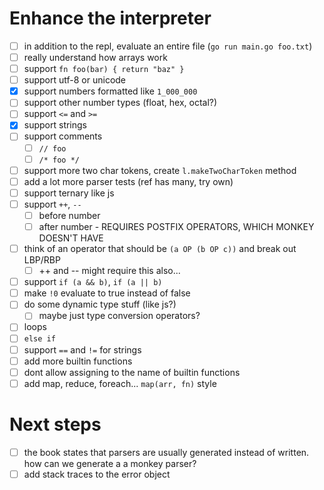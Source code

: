 # Enhance the interpreter
- [ ] in addition to the repl, evaluate an entire file (`go run main.go foo.txt`)
- [ ] really understand how arrays work
- [ ] support `fn foo(bar) { return "baz" }`
- [ ] support utf-8 or unicode
- [x] support numbers formatted like `1_000_000`
- [ ] support other number types (float, hex, octal?)
- [ ] support `<=` and `>=`
- [x] support strings
- [ ] support comments
  - [ ] `// foo`
  - [ ] `/* foo */`
- [ ] support more two char tokens, create `l.makeTwoCharToken` method
- [ ] add a lot more parser tests (ref has many, try own)
- [ ] support ternary like js
- [ ] support `++`, `--`
  - [ ] before number
  - [ ] after number - REQUIRES POSTFIX OPERATORS, WHICH MONKEY DOESN'T HAVE
- [ ] think of an operator that should be `(a OP (b OP c))` and break out LBP/RBP
  - [ ] ++ and -- might require this also...
- [ ] support `if (a && b)`, `if (a || b)`
- [ ] make `!0` evaluate to true instead of false
- [ ] do some dynamic type stuff (like js?)
  - [ ] maybe just type conversion operators?
- [ ] loops
- [ ] `else if`
- [ ] support `==` and `!=` for strings
- [ ] add more builtin functions
- [ ] dont allow assigning to the name of builtin functions
- [ ] add map, reduce, foreach... `map(arr, fn)` style

# Next steps
- [ ] the book states that parsers are usually generated instead of written. how can we generate a a monkey parser?
- [ ] add stack traces to the error object